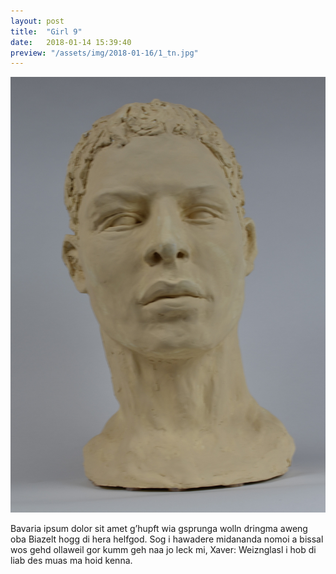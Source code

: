```yaml
---
layout: post
title:  "Girl 9"
date:   2018-01-14 15:39:40
preview: "/assets/img/2018-01-16/1_tn.jpg"
---
```


![Picture 1](/assets/img/2018-01-16/1.jpg)

Bavaria ipsum dolor sit amet g’hupft wia gsprunga wolln dringma aweng oba Biazelt hogg di hera helfgod. Sog i hawadere midananda nomoi a bissal wos gehd ollaweil gor kumm geh naa jo leck mi, Xaver: Weiznglasl i hob di liab des muas ma hoid kenna.
